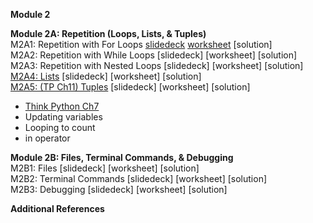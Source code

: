 <b>Module 2</b>  

<b>Module 2A: Repetition (Loops, Lists, & Tuples)</b>  
M2A1: Repetition with For Loops [slidedeck](https://www.dropbox.com/scl/fi/cia8fxkh90jdrtipq35yy/M2A1-Repetition-with-For-Loops.pptx?rlkey=tvkpp0edlslp067ys9krdpwif&dl=0) [worksheet](https://docs.google.com/document/d/1uWVUKiBbIOc2JYD4vdcEZmrzvpIZKw6UiP6uCYEDFbY/edit?usp=sharing) [solution]  
M2A2: Repetition with While Loops [slidedeck] [worksheet] [solution]  
M2A3: Repetition with Nested Loops [slidedeck] [worksheet] [solution]  
[M2A4: Lists](https://colab.research.google.com/drive/1nbseEBdxJ-iBSTOp06UILWgawSj7EJzG#scrollTo=rM4vnMlWXTeY) [slidedeck] [worksheet] [solution]  
[M2A5: (TP Ch11) Tuples](https://colab.research.google.com/drive/1tBBTZW9ULtHRI3cepbRybTW5B3-4Truy) [slidedeck] [worksheet] [solution]    

- [Think Python Ch7](https://colab.research.google.com/drive/1z7cB9xJPGcoNfyHt1cEscMyyYanVvx03)  
- Updating variables
- Looping to count
- in operator
  
<b>Module 2B: Files, Terminal Commands, & Debugging</b>  
M2B1: Files [slidedeck] [worksheet] [solution]  
M2B2: Terminal Commands [slidedeck] [worksheet] [solution]  
M2B3: Debugging [slidedeck] [worksheet] [solution] 

<b>Additional References</b>

